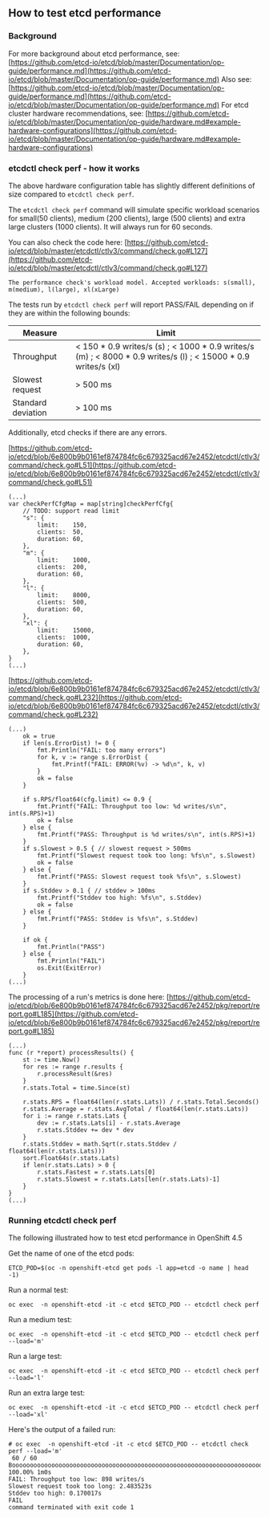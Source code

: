 ## How to test etcd performance

### Background 

For more background about etcd performance, see: [https://github.com/etcd-io/etcd/blob/master/Documentation/op-guide/performance.md](https://github.com/etcd-io/etcd/blob/master/Documentation/op-guide/performance.md)
Also see: [https://github.com/etcd-io/etcd/blob/master/Documentation/op-guide/performance.md](https://github.com/etcd-io/etcd/blob/master/Documentation/op-guide/performance.md)
For etcd cluster hardware recommendations, see: [https://github.com/etcd-io/etcd/blob/master/Documentation/op-guide/hardware.md#example-hardware-configurations](https://github.com/etcd-io/etcd/blob/master/Documentation/op-guide/hardware.md#example-hardware-configurations)

### etcdctl check perf - how it works

The above hardware configuration table has slightly different definitions of size compared to `etcdctl check perf`.

The `etcdctl check perf` command will simulate specific workload scenarios for small(50 clients), medium (200 clients), large (500 clients) and extra large clusters (1000 clients). It will always run for 60 seconds.

You can also check the code here:
[https://github.com/etcd-io/etcd/blob/master/etcdctl/ctlv3/command/check.go#L127](https://github.com/etcd-io/etcd/blob/master/etcdctl/ctlv3/command/check.go#L127)
~~~
The performance check's workload model. Accepted workloads: s(small), m(medium), l(large), xl(xLarge)
~~~

The tests run by `etcdctl check perf` will report PASS/FAIL depending on if they are within the following bounds:

| Measure  | Limit   |
|---|---|
| Throughput  | < 150 * 0.9 writes/s (s) ; < 1000 * 0.9 writes/s (m) ; < 8000 * 0.9 writes/s (l) ; < 15000 * 0.9 writes/s (xl)  |
| Slowest request  | > 500 ms   |
| Standard deviation | > 100 ms   |

Additionally, etcd checks if there are any errors.

[https://github.com/etcd-io/etcd/blob/6e800b9b0161ef874784fc6c679325acd67e2452/etcdctl/ctlv3/command/check.go#L51](https://github.com/etcd-io/etcd/blob/6e800b9b0161ef874784fc6c679325acd67e2452/etcdctl/ctlv3/command/check.go#L51)
~~~
(...)
var checkPerfCfgMap = map[string]checkPerfCfg{
	// TODO: support read limit
	"s": {
		limit:    150,
		clients:  50,
		duration: 60,
	},
	"m": {
		limit:    1000,
		clients:  200,
		duration: 60,
	},
	"l": {
		limit:    8000,
		clients:  500,
		duration: 60,
	},
	"xl": {
		limit:    15000,
		clients:  1000,
		duration: 60,
	},
}
(...)
~~~

[https://github.com/etcd-io/etcd/blob/6e800b9b0161ef874784fc6c679325acd67e2452/etcdctl/ctlv3/command/check.go#L232](https://github.com/etcd-io/etcd/blob/6e800b9b0161ef874784fc6c679325acd67e2452/etcdctl/ctlv3/command/check.go#L232)
~~~
(...)
	ok = true
	if len(s.ErrorDist) != 0 {
		fmt.Println("FAIL: too many errors")
		for k, v := range s.ErrorDist {
			fmt.Printf("FAIL: ERROR(%v) -> %d\n", k, v)
		}
		ok = false
	}

	if s.RPS/float64(cfg.limit) <= 0.9 {
		fmt.Printf("FAIL: Throughput too low: %d writes/s\n", int(s.RPS)+1)
		ok = false
	} else {
		fmt.Printf("PASS: Throughput is %d writes/s\n", int(s.RPS)+1)
	}
	if s.Slowest > 0.5 { // slowest request > 500ms
		fmt.Printf("Slowest request took too long: %fs\n", s.Slowest)
		ok = false
	} else {
		fmt.Printf("PASS: Slowest request took %fs\n", s.Slowest)
	}
	if s.Stddev > 0.1 { // stddev > 100ms
		fmt.Printf("Stddev too high: %fs\n", s.Stddev)
		ok = false
	} else {
		fmt.Printf("PASS: Stddev is %fs\n", s.Stddev)
	}

	if ok {
		fmt.Println("PASS")
	} else {
		fmt.Println("FAIL")
		os.Exit(ExitError)
	}
(...)
~~~

The processing of a run's metrics is done here:
[https://github.com/etcd-io/etcd/blob/6e800b9b0161ef874784fc6c679325acd67e2452/pkg/report/report.go#L185](https://github.com/etcd-io/etcd/blob/6e800b9b0161ef874784fc6c679325acd67e2452/pkg/report/report.go#L185)
~~~
(...)
func (r *report) processResults() {
	st := time.Now()
	for res := range r.results {
		r.processResult(&res)
	}
	r.stats.Total = time.Since(st)

	r.stats.RPS = float64(len(r.stats.Lats)) / r.stats.Total.Seconds()
	r.stats.Average = r.stats.AvgTotal / float64(len(r.stats.Lats))
	for i := range r.stats.Lats {
		dev := r.stats.Lats[i] - r.stats.Average
		r.stats.Stddev += dev * dev
	}
	r.stats.Stddev = math.Sqrt(r.stats.Stddev / float64(len(r.stats.Lats)))
	sort.Float64s(r.stats.Lats)
	if len(r.stats.Lats) > 0 {
		r.stats.Fastest = r.stats.Lats[0]
		r.stats.Slowest = r.stats.Lats[len(r.stats.Lats)-1]
	}
}
(...)
~~~

### Running etcdctl check perf

The following illustrated how to test etcd performance in OpenShift 4.5

Get the name of one of the etcd pods:
~~~
ETCD_POD=$(oc -n openshift-etcd get pods -l app=etcd -o name | head -1)
~~~

Run a normal test:
~~~
oc exec  -n openshift-etcd -it -c etcd $ETCD_POD -- etcdctl check perf
~~~

Run a medium test:
~~~
oc exec  -n openshift-etcd -it -c etcd $ETCD_POD -- etcdctl check perf --load='m'
~~~

Run a large test:
~~~
oc exec  -n openshift-etcd -it -c etcd $ETCD_POD -- etcdctl check perf --load='l'
~~~

Run an extra large test:
~~~
oc exec  -n openshift-etcd -it -c etcd $ETCD_POD -- etcdctl check perf --load='xl'
~~~

Here's the output of a failed run:
~~~
# oc exec  -n openshift-etcd -it -c etcd $ETCD_POD -- etcdctl check perf --load='m'
 60 / 60 Boooooooooooooooooooooooooooooooooooooooooooooooooooooooooooooooooooooooooooooooooooooooooooooo! 100.00% 1m0s
FAIL: Throughput too low: 898 writes/s
Slowest request took too long: 2.483523s
Stddev too high: 0.170017s
FAIL
command terminated with exit code 1
~~~
